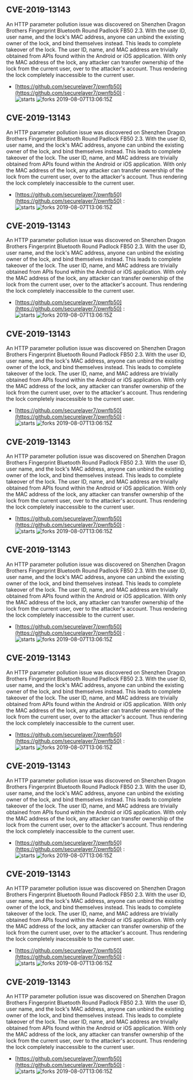 ## CVE-2019-13143
 An HTTP parameter pollution issue was discovered on Shenzhen Dragon Brothers Fingerprint Bluetooth Round Padlock FB50 2.3. With the user ID, user name, and the lock's MAC address, anyone can unbind the existing owner of the lock, and bind themselves instead. This leads to complete takeover of the lock. The user ID, name, and MAC address are trivially obtained from APIs found within the Android or iOS application. With only the MAC address of the lock, any attacker can transfer ownership of the lock from the current user, over to the attacker's account. Thus rendering the lock completely inaccessible to the current user.

- [https://github.com/securelayer7/pwnfb50](https://github.com/securelayer7/pwnfb50) :  
![starts](https://img.shields.io/github/stars/securelayer7/pwnfb50.svg) 
![forks](https://img.shields.io/github/forks/securelayer7/pwnfb50.svg) 
2019-08-07T13:06:15Z

## CVE-2019-13143
 An HTTP parameter pollution issue was discovered on Shenzhen Dragon Brothers Fingerprint Bluetooth Round Padlock FB50 2.3. With the user ID, user name, and the lock's MAC address, anyone can unbind the existing owner of the lock, and bind themselves instead. This leads to complete takeover of the lock. The user ID, name, and MAC address are trivially obtained from APIs found within the Android or iOS application. With only the MAC address of the lock, any attacker can transfer ownership of the lock from the current user, over to the attacker's account. Thus rendering the lock completely inaccessible to the current user.

- [https://github.com/securelayer7/pwnfb50](https://github.com/securelayer7/pwnfb50) :  
![starts](https://img.shields.io/github/stars/securelayer7/pwnfb50.svg) 
![forks](https://img.shields.io/github/forks/securelayer7/pwnfb50.svg) 
2019-08-07T13:06:15Z

## CVE-2019-13143
 An HTTP parameter pollution issue was discovered on Shenzhen Dragon Brothers Fingerprint Bluetooth Round Padlock FB50 2.3. With the user ID, user name, and the lock's MAC address, anyone can unbind the existing owner of the lock, and bind themselves instead. This leads to complete takeover of the lock. The user ID, name, and MAC address are trivially obtained from APIs found within the Android or iOS application. With only the MAC address of the lock, any attacker can transfer ownership of the lock from the current user, over to the attacker's account. Thus rendering the lock completely inaccessible to the current user.

- [https://github.com/securelayer7/pwnfb50](https://github.com/securelayer7/pwnfb50) :  
![starts](https://img.shields.io/github/stars/securelayer7/pwnfb50.svg) 
![forks](https://img.shields.io/github/forks/securelayer7/pwnfb50.svg) 
2019-08-07T13:06:15Z

## CVE-2019-13143
 An HTTP parameter pollution issue was discovered on Shenzhen Dragon Brothers Fingerprint Bluetooth Round Padlock FB50 2.3. With the user ID, user name, and the lock's MAC address, anyone can unbind the existing owner of the lock, and bind themselves instead. This leads to complete takeover of the lock. The user ID, name, and MAC address are trivially obtained from APIs found within the Android or iOS application. With only the MAC address of the lock, any attacker can transfer ownership of the lock from the current user, over to the attacker's account. Thus rendering the lock completely inaccessible to the current user.

- [https://github.com/securelayer7/pwnfb50](https://github.com/securelayer7/pwnfb50) :  
![starts](https://img.shields.io/github/stars/securelayer7/pwnfb50.svg) 
![forks](https://img.shields.io/github/forks/securelayer7/pwnfb50.svg) 
2019-08-07T13:06:15Z

## CVE-2019-13143
 An HTTP parameter pollution issue was discovered on Shenzhen Dragon Brothers Fingerprint Bluetooth Round Padlock FB50 2.3. With the user ID, user name, and the lock's MAC address, anyone can unbind the existing owner of the lock, and bind themselves instead. This leads to complete takeover of the lock. The user ID, name, and MAC address are trivially obtained from APIs found within the Android or iOS application. With only the MAC address of the lock, any attacker can transfer ownership of the lock from the current user, over to the attacker's account. Thus rendering the lock completely inaccessible to the current user.

- [https://github.com/securelayer7/pwnfb50](https://github.com/securelayer7/pwnfb50) :  
![starts](https://img.shields.io/github/stars/securelayer7/pwnfb50.svg) 
![forks](https://img.shields.io/github/forks/securelayer7/pwnfb50.svg) 
2019-08-07T13:06:15Z

## CVE-2019-13143
 An HTTP parameter pollution issue was discovered on Shenzhen Dragon Brothers Fingerprint Bluetooth Round Padlock FB50 2.3. With the user ID, user name, and the lock's MAC address, anyone can unbind the existing owner of the lock, and bind themselves instead. This leads to complete takeover of the lock. The user ID, name, and MAC address are trivially obtained from APIs found within the Android or iOS application. With only the MAC address of the lock, any attacker can transfer ownership of the lock from the current user, over to the attacker's account. Thus rendering the lock completely inaccessible to the current user.

- [https://github.com/securelayer7/pwnfb50](https://github.com/securelayer7/pwnfb50) :  
![starts](https://img.shields.io/github/stars/securelayer7/pwnfb50.svg) 
![forks](https://img.shields.io/github/forks/securelayer7/pwnfb50.svg) 
2019-08-07T13:06:15Z

## CVE-2019-13143
 An HTTP parameter pollution issue was discovered on Shenzhen Dragon Brothers Fingerprint Bluetooth Round Padlock FB50 2.3. With the user ID, user name, and the lock's MAC address, anyone can unbind the existing owner of the lock, and bind themselves instead. This leads to complete takeover of the lock. The user ID, name, and MAC address are trivially obtained from APIs found within the Android or iOS application. With only the MAC address of the lock, any attacker can transfer ownership of the lock from the current user, over to the attacker's account. Thus rendering the lock completely inaccessible to the current user.

- [https://github.com/securelayer7/pwnfb50](https://github.com/securelayer7/pwnfb50) :  
![starts](https://img.shields.io/github/stars/securelayer7/pwnfb50.svg) 
![forks](https://img.shields.io/github/forks/securelayer7/pwnfb50.svg) 
2019-08-07T13:06:15Z

## CVE-2019-13143
 An HTTP parameter pollution issue was discovered on Shenzhen Dragon Brothers Fingerprint Bluetooth Round Padlock FB50 2.3. With the user ID, user name, and the lock's MAC address, anyone can unbind the existing owner of the lock, and bind themselves instead. This leads to complete takeover of the lock. The user ID, name, and MAC address are trivially obtained from APIs found within the Android or iOS application. With only the MAC address of the lock, any attacker can transfer ownership of the lock from the current user, over to the attacker's account. Thus rendering the lock completely inaccessible to the current user.

- [https://github.com/securelayer7/pwnfb50](https://github.com/securelayer7/pwnfb50) :  
![starts](https://img.shields.io/github/stars/securelayer7/pwnfb50.svg) 
![forks](https://img.shields.io/github/forks/securelayer7/pwnfb50.svg) 
2019-08-07T13:06:15Z

## CVE-2019-13143
 An HTTP parameter pollution issue was discovered on Shenzhen Dragon Brothers Fingerprint Bluetooth Round Padlock FB50 2.3. With the user ID, user name, and the lock's MAC address, anyone can unbind the existing owner of the lock, and bind themselves instead. This leads to complete takeover of the lock. The user ID, name, and MAC address are trivially obtained from APIs found within the Android or iOS application. With only the MAC address of the lock, any attacker can transfer ownership of the lock from the current user, over to the attacker's account. Thus rendering the lock completely inaccessible to the current user.

- [https://github.com/securelayer7/pwnfb50](https://github.com/securelayer7/pwnfb50) :  
![starts](https://img.shields.io/github/stars/securelayer7/pwnfb50.svg) 
![forks](https://img.shields.io/github/forks/securelayer7/pwnfb50.svg) 
2019-08-07T13:06:15Z

## CVE-2019-13143
 An HTTP parameter pollution issue was discovered on Shenzhen Dragon Brothers Fingerprint Bluetooth Round Padlock FB50 2.3. With the user ID, user name, and the lock's MAC address, anyone can unbind the existing owner of the lock, and bind themselves instead. This leads to complete takeover of the lock. The user ID, name, and MAC address are trivially obtained from APIs found within the Android or iOS application. With only the MAC address of the lock, any attacker can transfer ownership of the lock from the current user, over to the attacker's account. Thus rendering the lock completely inaccessible to the current user.

- [https://github.com/securelayer7/pwnfb50](https://github.com/securelayer7/pwnfb50) :  
![starts](https://img.shields.io/github/stars/securelayer7/pwnfb50.svg) 
![forks](https://img.shields.io/github/forks/securelayer7/pwnfb50.svg) 
2019-08-07T13:06:15Z

